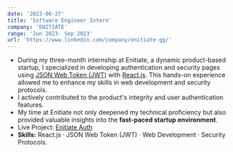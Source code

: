 ```yaml
---
date: '2023-06-27'
title: 'Software Engineer Intern'
company: 'ENITIATE'
range: 'Jun 2023- Sep 2023'
url: 'https://www.linkedin.com/company/enitiate-gg/'
---
```


<!-- > React.js, JSON Web Token (JWT) -->

- During my three-month internship at Enitiate, a dynamic product-based startup, I specialized in developing authentication and security pages using [JSON Web Token (JWT)](https://djoser.readthedocs.io/en/latest/getting_started.html) with [React.js](https://legacy.reactjs.org/). This hands-on experience allowed me to enhance my skills in web development and security protocols.
- I actively contributed to the product's integrity and user authentication features.
- My time at Enitiate not only deepened my technical proficiency but also provided valuable insights into the **fast-paced startup environment**.
- Live Project: [Enitiate Auth](https://app.enitiate.gg/user/auth/login)
- **Skills:** React.js · JSON Web Token (JWT) · Web Development · Security Protocols.

